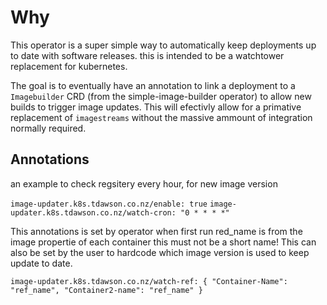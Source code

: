 # Why
This operator is a super simple way to automatically keep deployments up to date with software releases. this is intended to be a watchtower replacement for kubernetes.

The goal is to eventually have an annotation to link a deployment to a `Imagebuilder` CRD (from the simple-image-builder operator)  to allow new builds to trigger image updates. This will efectivly allow for a primative replacement of `imagestreams` without the massive ammount of integration normally required.

## Annotations
an example to check regsitery every hour, for new image version

`image-updater.k8s.tdawson.co.nz/enable: true`
`image-updater.k8s.tdawson.co.nz/watch-cron: "0 * * * *"`

This annotations is set by operator when first run  red_name is from the image propertie of each container this must not be a short name!
This can also be set by the user to hardcode which image version is used to keep update to date.

`image-updater.k8s.tdawson.co.nz/watch-ref: { "Container-Name": "ref_name", "Container2-name": "ref_name" }`





